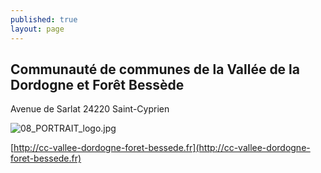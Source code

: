 ```yaml
---
published: true
layout: page
---
```

## Communauté de communes de la Vallée de la Dordogne et Forêt Bessède

Avenue de Sarlat
24220 Saint-Cyprien

![08_PORTRAIT_logo.jpg]({{site.baseurl}}/data/images/8/portrait/08_PORTRAIT_logo.jpg)

[http://cc-vallee-dordogne-foret-bessede.fr](http://cc-vallee-dordogne-foret-bessede.fr)
